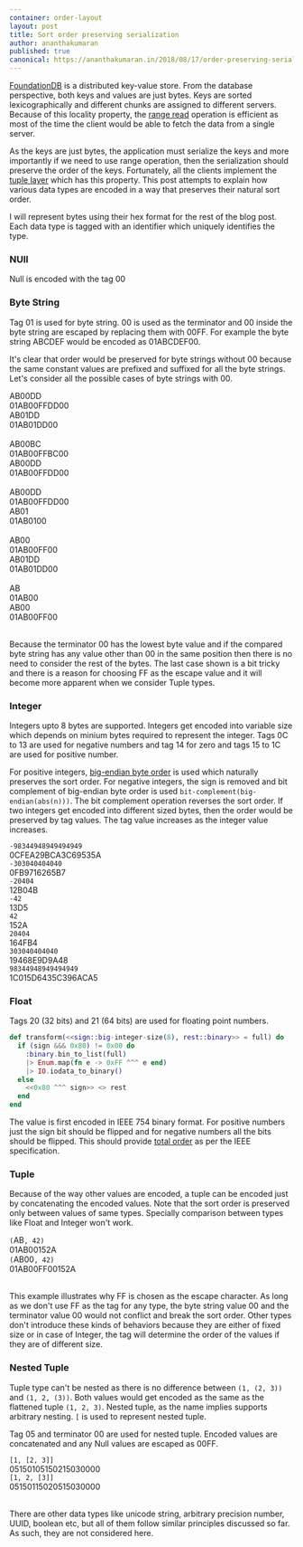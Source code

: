 ```yaml
---
container: order-layout
layout: post
title: Sort order preserving serialization
author: ananthakumaran
published: true
canonical: https://ananthakumaran.in/2018/08/17/order-preserving-serialization.html
---
```


[FoundationDB](https://www.foundationdb.org/) is a distributed
key-value store. From the database perspective, both keys and values
are just bytes. Keys are sorted lexicographically and different
chunks are assigned to different servers. Because of this locality
property, the [range read](https://apple.github.io/foundationdb/developer-guide.html#range-reads)
operation is efficient as most of the time the client would be able to
fetch the data from a single server.

As the keys are just bytes, the application must serialize the keys
and more importantly if we need to use range operation, then the
serialization should preserve the order of the keys. Fortunately, all
the clients implement the [tuple
layer](https://github.com/apple/foundationdb/blob/master/design/tuple.md)
which has this property. This post attempts to explain how various
data types are encoded in a way that preserves their natural sort order.


I will represent bytes using their hex format for the rest of the blog
post. Each data type is tagged with an identifier which uniquely
identifies the type.

### NUll

Null is encoded with the tag <tag>00</tag>

### Byte String

Tag <tag>01</tag> is used for byte string. <term>00</term> is used as
the terminator and <byte>00</byte> inside the byte string are escaped by replacing them
with <byte>00</byte><escape>FF</escape>. For example the byte string <byte>AB</byte><byte>CD</byte><byte>EF</byte> would be encoded as <tag>01</tag><byte>AB</byte><byte>CD</byte><byte>EF</byte><term>00</term>.

It's clear that order would be preserved for byte strings without <byte>00</byte>
because the same constant values are prefixed and suffixed for all the
byte strings. Let's consider all the possible cases of byte strings
with <byte>00</byte>.

<div>
<div class='left'><byte>AB</byte><byte>00</byte><byte>DD</byte> </div><tag>01</tag><byte>AB</byte><byte>00</byte><escape>FF</escape><byte>DD</byte><term>00</term><br>
<div class='left'><byte>AB</byte><byte>01</byte><byte>DD</byte> </div><tag>01</tag><byte>AB</byte><byte>01</byte><byte>DD</byte><term>00</term><br><br>

<div class='left'><byte>AB</byte><byte>00</byte><byte>BC</byte></div><tag>01</tag><byte>AB</byte><byte>00</byte><escape>FF</escape><byte>BC</byte><term>00</term><br>
<div class='left'><byte>AB</byte><byte>00</byte><byte>DD</byte></div><tag>01</tag><byte>AB</byte><byte>00</byte><escape>FF</escape><byte>DD</byte><term>00</term><br><br>


<div class='left'><byte>AB</byte><byte>00</byte><byte>DD</byte></div><tag>01</tag><byte>AB</byte><byte>00</byte><escape>FF</escape><byte>DD</byte><term>00</term><br>
<div class='left'><byte>AB</byte><byte>01</byte></div><tag>01</tag><byte>AB</byte><byte>01</byte><term>00</term><br><br>

<div class='left'><byte>AB</byte><byte>00</byte></div><tag>01</tag><byte>AB</byte><byte>00</byte><escape>FF</escape><term>00</term><br>
<div class='left'><byte>AB</byte><byte>01</byte><byte>DD</byte></div><tag>01</tag><byte>AB</byte><byte>01</byte><byte>DD</byte><term>00</term><br><br>

<div class='left'><byte>AB</byte></div><tag>01</tag><byte>AB</byte><term>00</term><br>
<div class='left'><byte>AB</byte><byte>00</byte> </div><tag>01</tag><byte>AB</byte><byte>00</byte><escape>FF</escape><term>00</term><br><br>
</div>

Because the terminator <term>00</term> has the lowest byte value and if
the compared byte string has any value other than <byte>00</byte> in the same
position then there is no need to consider the rest of the bytes. The
last case shown is a bit tricky and there is a reason for choosing <escape>FF</escape> as
the escape value and it will become more apparent when we consider Tuple types.

### Integer

Integers upto 8 bytes are supported. Integers get encoded into
variable size which depends on minium bytes required to represent
the integer. Tags <tag>0C</tag> to <tag>13</tag> are used for negative numbers and tag <tag>14</tag> for
zero and tags <tag>15</tag> to <tag>1C</tag> are used for positive number.


For positive integers, [big-endian byte
order](https://en.wikipedia.org/wiki/Endianness#Big-endian) is used
which naturally preserves the sort order. For negative integers, the
sign is removed and bit complement of big-endian byte order is used
`bit-complement(big-endian(abs(n)))`. The bit complement operation
reverses the sort order. If two integers get encoded into different
sized bytes, then the order would be preserved by tag values. The tag
value increases as the integer value increases.

<div>
<div class='left-number'><code>-98344948949494949</code> </div> <tag>0C</tag><byte>FEA29BCA3C69535A</byte><br>
<div class='left-number'><code>-303040404040</code> </div> <tag>0F</tag><byte>B9716265B7</byte><br>
<div class='left-number'><code>-20404</code> </div> <tag>12</tag><byte>B0</byte><byte>4B</byte><br>
<div class='left-number'><code>-42</code> </div> <tag>13</tag><byte>D5</byte><br>
<div class='left-number'><code>42</code> </div> <tag>15</tag><byte>2A</byte><br>
<div class='left-number'><code>20404</code> </div> <tag>16</tag><byte>4FB4</byte><br>
<div class='left-number'><code>303040404040</code> </div> <tag>19</tag><byte>468E9D9A48</byte><br>
<div class='left-number'><code>98344948949494949</code> </div> <tag>1C</tag><byte>015D6435C396ACA5</byte>
</div>


### Float

Tags <tag>20</tag> (32 bits) and <tag>21</tag> (64 bits) are used for floating point numbers.

```elixir
def transform(<<sign::big-integer-size(8), rest::binary>> = full) do
  if (sign &&& 0x80) != 0x00 do
    :binary.bin_to_list(full)
    |> Enum.map(fn e -> 0xFF ^^^ e end)
    |> IO.iodata_to_binary()
  else
    <<0x80 ^^^ sign>> <> rest
  end
end
```

The value is first encoded in IEEE 754 binary format. For positive
numbers just the sign bit should be flipped and for negative numbers
all the bits should be flipped. This should provide [total
order](https://stackoverflow.com/questions/43299299/sorting-floating-point-values-using-their-byte-representation)
as per the IEEE specification.

### Tuple

Because of the way other values are encoded, a tuple can be encoded
just by concatenating the encoded values. Note that the sort order is
preserved only between values of same types. Specially comparison
between types like Float and Integer won't work.

<div>
<div class='left-number'><code>(</code><byte>AB</byte><code>, 42)</code></div> <tag>01</tag><byte>AB</byte><term>00</term><tag>15</tag><byte>2A</byte><br>
<div class='left-number'><code>(</code><byte>AB</byte><byte>00</byte><code>, 42)</code></div> <tag>01</tag><byte>AB</byte><byte>00</byte><escape>FF</escape><term>00</term><tag>15</tag><byte>2A</byte><br><br>
</div>

This example illustrates why <escape>FF</escape> is chosen as the
escape character. As long as we don't use <tag>FF</tag> as the tag for
any type, the byte string value <byte>00</byte> and the terminator
value <term>00</term> would not conflict and break the sort
order. Other types don't introduce these kinds of behaviors because
they are either of fixed size or in case of Integer, the tag will
determine the order of the values if they are of different size.

### Nested Tuple

Tuple type can't be nested as there is no difference between `(1, (2,
3))` and `(1, 2, (3))`. Both values would get encoded as the same as
the flattened tuple `(1, 2, 3)`. Nested tuple, as the name implies
supports arbitrary nesting. `[` is used to represent nested tuple.

Tag <tag>05</tag> and terminator <term>00</term> are used for nested
tuple. Encoded values are concatenated and any Null values are escaped
as <tag>00</tag><escape>FF</escape>.

<div>
<div class='left-number'><code>[1, [2, 3]]</code></div> <tag>05</tag><tag>15</tag><byte>01</byte><tag>05</tag><tag>15</tag><byte>02</byte><tag>15</tag><byte>03</byte><term>00</term><term>00</term><br>
<div class='left-number'><code>[1, 2, [3]]</code></div> <tag>05</tag><tag>15</tag><byte>01</byte><tag>15</tag><byte>02</byte><tag>05</tag><tag>15</tag><byte>03</byte><term>00</term><term>00</term><br><br>
</div>

There are other data types like unicode string, arbitrary precision
number, UUID, boolean etc, but all of them follow similar principles
discussed so far. As such, they are not considered here.


<link rel="stylesheet" href="/public/css/order-preserving.css"/>
